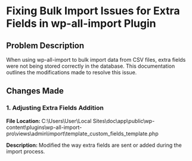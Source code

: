 # Fixing Bulk Import Issues for Extra Fields in wp-all-import Plugin


## Problem Description
When using wp-all-import to bulk import data from CSV files, extra fields were not being stored correctly in the database. This documentation outlines the modifications made to resolve this issue.

## Changes Made
### 1. Adjusting Extra Fields Addition
<b>File Location: </b> C:\Users\User\Local Sites\doc\app\public\wp-content\plugins\wp-all-import-pro\views\admin\import\template\_custom_fields_template.php

<b>Description: </b> Modified the way extra fields are sent or added during the import process.


